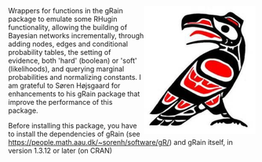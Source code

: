 <img align="right" height="260" src="https://github.com/petergreen5678/images/blob/master/raven.jpg">
Wrappers for functions in the gRain package to emulate some RHugin 
  functionality, allowing the building of Bayesian networks incrementally, through
  adding nodes, edges and conditional probability tables, the setting of evidence, 
  both 'hard' (boolean) or 'soft' (likelihoods), and querying marginal probabilities
  and normalizing constants. I am grateful to Søren Højsgaard for enhancements
  to his gRain package that improve the performance of this package.
  
  Before installing this package, you have to install the dependencies of gRain 
  (see https://people.math.aau.dk/~sorenh/software/gR/) and gRain itself, in version 1.3.12 or later (on CRAN)
